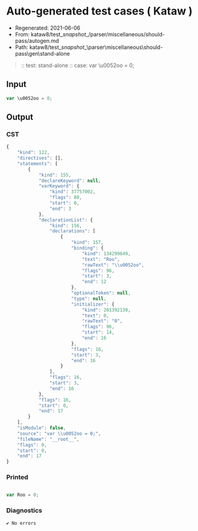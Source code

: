 # Auto-generated test cases ( Kataw )
- Regenerated: 2021-06-06
- From: kataw8/test\__snapshot__/parser/miscellaneous/should-pass/autogen.md
- Path: kataw8/test\__snapshot__\parser\miscellaneous\should-pass\gen\stand-alone
> :: test: stand-alone
> :: case: var \u0052oo = 0;
## Input

`````js
var \u0052oo = 0;
`````
## Output

### CST

```javascript
{
    "kind": 122,
    "directives": [],
    "statements": [
        {
            "kind": 155,
            "declareKeyword": null,
            "varKeyword": {
                "kind": 37757002,
                "flags": 80,
                "start": 0,
                "end": 3
            },
            "declarationList": {
                "kind": 156,
                "declarations": [
                    {
                        "kind": 157,
                        "binding": {
                            "kind": 134299649,
                            "text": "Roo",
                            "rawText": "\\u0052oo",
                            "flags": 96,
                            "start": 3,
                            "end": 12
                        },
                        "optionalToken": null,
                        "type": null,
                        "initializer": {
                            "kind": 201392130,
                            "text": 0,
                            "rawText": "0",
                            "flags": 96,
                            "start": 14,
                            "end": 16
                        },
                        "flags": 16,
                        "start": 3,
                        "end": 16
                    }
                ],
                "flags": 16,
                "start": 3,
                "end": 16
            },
            "flags": 16,
            "start": 0,
            "end": 17
        }
    ],
    "isModule": false,
    "source": "var \\u0052oo = 0;",
    "fileName": "__root__",
    "flags": 0,
    "start": 0,
    "end": 17
}
```

### Printed

```javascript

var Roo = 0;
```

### Diagnostics

```javascript
✔ No errors
```


